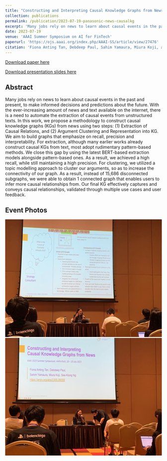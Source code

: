 ```yaml
---
title: "Constructing and Interpreting Causal Knowledge Graphs from News."
collection: publications
permalink: /publication/2023-07-19-panasonic-news-causalkg
excerpt: 'Many jobs rely on news to learn about causal events in the past and present, to make informed decisions and predictions about the future. With the ever-increasing amount of news and text available on the internet, there is a need to automate the extraction of causal events from unstructured texts. In this work, we propose a methodology to construct causal knowledge graphs (KGs) from news using two steps: (1) Extraction of Causal Relations, and (2) Argument Clustering and Representation into KG. We aim to build graphs that emphasize on recall, precision and interpretability. For extraction, although many earlier works already construct causal KGs from text, most adopt rudimentary pattern-based methods. We close this gap by using the latest BERT-based extraction models alongside pattern-based ones. As a result, we achieved a high recall, while still maintaining a high precision. For clustering, we utilized a topic modelling approach to cluster our arguments, so as to increase the connectivity of our graph. As a result, instead of 15,686 disconnected subgraphs, we were able to obtain 1 connected graph that enables users to infer more causal relationships from. Our final KG effectively captures and conveys causal relationships, validated through multiple use cases and user feedback.'
date: 2023-07-19
venue: 'AAAI Summer Symposium on AI for FinTech'
paperurl: 'https://ojs.aaai.org/index.php/AAAI-SS/article/view/27476'
citation: 'Fiona Anting Tan, Debdeep Paul, Sahim Yamaura, Miura Koji, and See-Kiong Ng. 2023. Constructing and interpreting causal knowledge graphs from news. In Proceedings of the AAAI Summer Symposium on AI for FinTech. Singapore, Singapore.'
---
```


<a href='https://ojs.aaai.org/index.php/AAAI-SS/article/view/27476'>Download paper here</a>

<a href='../files/slides/Panasonic_AAAI-SS_2023.pdf'>Download presentation slides here</a>

<h2>Abstract</h2>
Many jobs rely on news to learn about causal events in the past and present, to make informed decisions and predictions about the future. With the ever-increasing amount of news and text available on the internet, there is a need to automate the extraction of causal events from unstructured texts. In this work, we propose a methodology to construct causal knowledge graphs (KGs) from news using two steps: (1) Extraction of Causal Relations, and (2) Argument Clustering and Representation into KG. We aim to build graphs that emphasize on recall, precision and interpretability. For extraction, although many earlier works already construct causal KGs from text, most adopt rudimentary pattern-based methods. We close this gap by using the latest BERT-based extraction models alongside pattern-based ones. As a result, we achieved a high recall, while still maintaining a high precision. For clustering, we utilized a topic modelling approach to cluster our arguments, so as to increase the connectivity of our graph. As a result, instead of 15,686 disconnected subgraphs, we were able to obtain 1 connected graph that enables users to infer more causal relationships from. Our final KG effectively captures and conveys causal relationships, validated through multiple use cases and user feedback.

<h2>Event Photos</h2>

<img src='../images/events/Panasonic_AAAI-SS_2023_P1.JPG' width=800>


<img src='../images/events/Panasonic_AAAI-SS_2023_P2.JPG' width=800>
